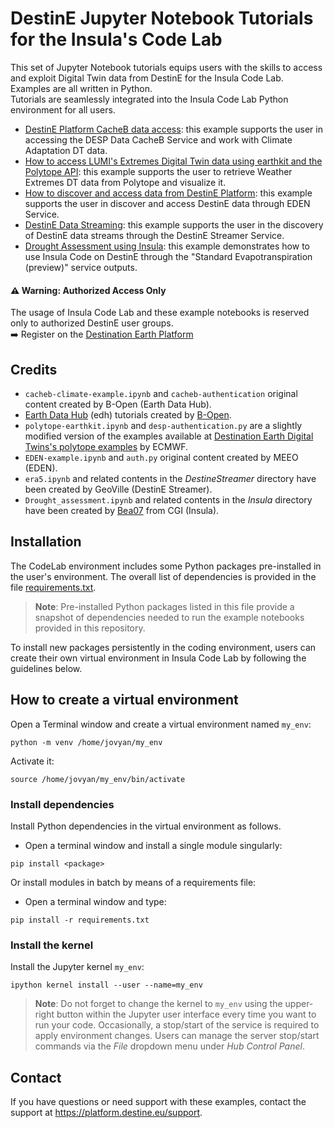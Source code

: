 # DestinE Jupyter Notebook Tutorials for the Insula's Code Lab

This set of Jupyter Notebook tutorials equips users with the skills to access and exploit Digital Twin data from DestinE for the Insula Code Lab. Examples are all written in Python. <br>
Tutorials are seamlessly integrated into the Insula Code Lab Python environment for all users. 

* [DestinE Platform CacheB data access](./cacheb/cacheb-climate-example.ipynb): this example supports the user in accessing the DESP Data CacheB Service and work with Climate Adaptation DT data.
* [How to access LUMI's Extremes Digital Twin data using earthkit and the Polytope API](./polytope/polytope-earthkit.ipynb): this example supports the user to retrieve Weather Extremes DT data from Polytope and visualize it.
* [How to discover and access data from DestinE Platform](./EDEN/EDEN-example.ipynb): this example supports the user in discover and access DestinE data through EDEN Service.
* [DestinE Data Streaming](./DestineStreamer/era5.ipynb): this example supports the user in the discovery of DestinE data streams through the DestinE Streamer Service.
* [Drought Assessment using Insula](./Insula/Drought_assessment.ipynb): this example demonstrates how to use Insula Code on DestinE through the "Standard Evapotranspiration (preview)" service outputs.

#### ⚠️ Warning: Authorized Access Only
The usage of Insula Code Lab and these example notebooks is reserved only to authorized DestinE user groups.<br>
➡️ Register on the [Destination Earth Platform](https://auth.destine.eu/realms/desp/account)

## Credits

* `cacheb-climate-example.ipynb` and `cacheb-authentication` original content created by B-Open (Earth Data Hub). 
* [Earth Data Hub](https://earthdatahub.com) (edh) tutorials created by [B-Open](https://www.bopen.eu). 
* `polytope-earthkit.ipynb` and `desp-authentication.py` are a slightly modified version of the examples available at [Destination Earth Digital Twins's polytope examples](https://github.com/destination-earth-digital-twins/polytope-examples/) by ECMWF.
* `EDEN-example.ipynb` and `auth.py` original content created by MEEO (EDEN).
* `era5.ipynb` and related contents in the *DestineStreamer* directory have been created by GeoVille (DestinE Streamer).
* `Drought_assessment.ipynb` and related contents in the *Insula* directory have been created by [Bea07](https://github.com/Bea07) from CGI (Insula).

## Installation
The CodeLab environment includes some Python packages pre-installed in the user's environment. The overall list of dependencies is provided in the file [requirements.txt](./requirements.txt).
> **Note**: Pre-installed Python packages listed in this file provide a snapshot of dependencies needed to run the example notebooks provided in this repository.

To install new packages persistently in the coding environment, users can create their own virtual environment in Insula Code Lab by following the guidelines below.

## How to create a virtual environment
Open a Terminal window and create a virtual environment named `my_env`: 
```
python -m venv /home/jovyan/my_env
```
Activate it:
```
source /home/jovyan/my_env/bin/activate
```
### Install dependencies
Install Python dependencies in the virtual environment as follows.<br>
* Open a terminal window and install a single module singularly:
```
pip install <package>
```
Or install modules in batch by means of a requirements file:
* Open a terminal window and type:
```
pip install -r requirements.txt
```
### Install the kernel
Install the Jupyter kernel `my_env`:
```
ipython kernel install --user --name=my_env
```
> **Note**: Do not forget to change the kernel to `my_env` using the upper-right button within the Jupyter user interface every time you want to run your code.
> Occasionally, a stop/start of the service is required to apply environment changes. Users can manage the server stop/start commands via the *File* dropdown menu under *Hub Control Panel*.

## Contact
If you have questions or need support with these examples, contact the support at https://platform.destine.eu/support.
